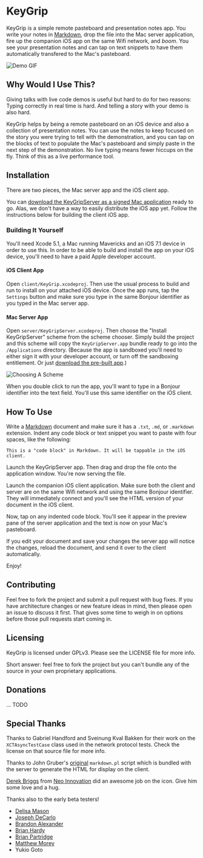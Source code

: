 # KeyGrip

KeyGrip is a simple remote pasteboard and presentation notes app. You write your notes in [Markdown][md], drop the file into the Mac server application, fire up the companion iOS app on the same Wifi network, and *boom*. You see your presentation notes and can tap on text snippets to have them automatically transfered to the Mac's pasteboard.

  [md]: https://daringfireball.net/projects/markdown/

![Demo GIF](demo.gif)


## Why Would I Use This?

Giving talks with live code demos is useful but hard to do for two reasons: Typing correctly in real time is hard. And telling a story with your demo is also hard.

KeyGrip helps by being a remote pasteboard on an iOS device and also a collection of presentation notes. You can use the notes to keep focused on the story you were trying to tell with the demonstration, and you can tap on the blocks of text to populate the Mac's pasteboard and simply paste in the next step of the demonstration. No live typing means fewer hiccups on the fly. Think of this as a live performance tool.


## Installation

There are two pieces, the Mac server app and the iOS client app.

You can [download the KeyGripServer as a signed Mac application][app] ready to go. Alas, we don't have a way to easily distribute the iOS app yet. Follow the instructions below for building the client iOS app.

  [app]: https://github.com/rubbercitywizards/KeyGrip/releases/download/v1.0/KeyGripServer-1.0.zip

### Building It Yourself

You'll need Xcode 5.1, a Mac running Mavericks and an iOS 7.1 device in order to use this. In order to be able to build and install the app on your iOS device, you'll need to have a paid Apple developer account.

#### iOS Client App

Open `client/KeyGrip.xcodeproj`. Then use the usual process to build and run to install on your attached iOS device. Once the app runs, tap the `Settings` button and make sure you type in the same Bonjour identifier as you typed in the Mac server app.

#### Mac Server App

Open `server/KeyGripServer.xcodeproj`. Then choose the "Install KeyGripServer" scheme from the scheme chooser. Simply build the project and this scheme will copy the `KeyGripServer.app` bundle ready to go into the `/Applications` directory. (Because the app is sandboxed you'll need to either sign it with your developer account, or turn off the sandboxing entitlement. Or just [download the pre-built app][app].)

![Choosing A Scheme](scheme.gif)

When you double click to run the app, you'll want to type in a Bonjour identifier into the text field. You'll use this same identifier on the iOS client.


## How To Use

Write a [Markdown][md] document and make sure it has a `.txt`, `.md`, or `.markdown` extension. Indent any code block or text snippet you want to paste with four spaces, like the following:

    This is a "code block" in Markdown. It will be tappable in the iOS client.

Launch the KeyGripServer app. Then drag and drop the file onto the application window. You're now serving the file.

Launch the companion iOS client application. Make sure both the client and server are on the same Wifi network and using the same Bonjour identifier. They will immediately connect and you'll see the HTML version of your document in the iOS client.

Now, tap on any indented code block. You'll see it appear in the preview pane of the server application and the text is now on your Mac's pasteboard.

If you edit your document and save your changes the server app will notice the changes, reload the document, and send it over to the client automatically.

Enjoy!


## Contributing

Feel free to fork the project and submit a pull request with bug fixes. If you have architecture changes or new feature ideas in mind, then please open an issue to discuss it first. That gives some time to weigh in on options before those pull requests start coming in.


## Licensing

KeyGrip is licensed under GPLv3. Please see the LICENSE file for more info.

Short answer: feel free to fork the project but you can't bundle any of the source in your own proprietary applications.


## Donations

... TODO


## Special Thanks

Thanks to Gabriel Handford and Sveinung Kval Bakken for their work on the `XCTAsyncTestCase` class used in the network protocol tests. Check the license on that source file for more info.

Thanks to John Gruber's [original][md] `markdown.pl` script which is bundled with the server to generate the HTML for display on the client.

[Derek Briggs][db] from [Neo Innovation](http://www.neo.com) did an awesome job on the icon. Give him some love and a hug.

  [db]: http://twitter.com/PixelJanitor

Thanks also to the early beta testers!

- [Delisa Mason](http://twitter.com/kattrali)
- [Joseph DeCarlo](https://twitter.com/jdecarlo)
- [Brandon Alexander](http://twitter.com/balexander)
- [Brian Hardy](https://twitter.com/lyricsboy)
- [Brian Partridge](https://twitter.com/brianpartridge)
- [Matthew Morey](https://twitter.com/xzolian)
- Yukio Goto

